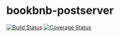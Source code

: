 # bookbnb-postserver

[![Build Status](https://travis-ci.com/bookbnb-G7/bookbnb-postserver.svg?branch=master)](https://travis-ci.com/bookbnb-G7/bookbnb-postserver)
[![Coverage Status](https://coveralls.io/repos/github/bookbnb-G7/bookbnb-postserver/badge.svg?branch=master)](https://coveralls.io/github/bookbnb-G7/bookbnb-postserver?branch=master)
